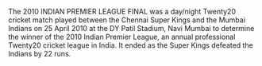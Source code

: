 The 2010 INDIAN PREMIER LEAGUE FINAL was a day/night Twenty20 cricket match played between the Chennai Super Kings and the Mumbai Indians on 25 April 2010 at the DY Patil Stadium, Navi Mumbai to determine the winner of the 2010 Indian Premier League, an annual professional Twenty20 cricket league in India. It ended as the Super Kings defeated the Indians by 22 runs.
